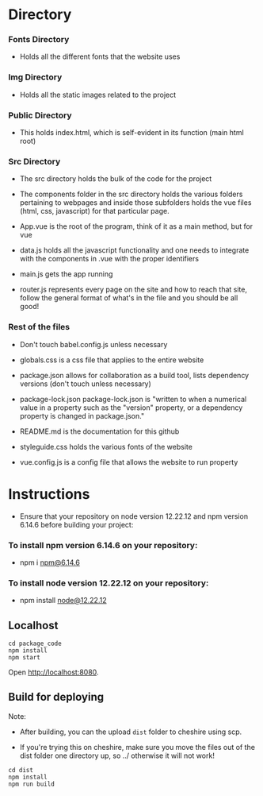 # Directory

### Fonts Directory

* Holds all the different fonts that the website uses

### Img Directory

* Holds all the static images related to the project

### Public Directory

* This holds index.html, which is self-evident in its function (main html root)

### Src Directory

* The src directory holds the bulk of the code for the project


* The components folder in the src directory holds the various folders pertaining to webpages and inside those subfolders holds the vue files (html, css, javascript) for that particular page. 


* App.vue is the root of the program, think of it as a main method, but for vue


* data.js holds all the javascript functionality and one needs to integrate with the components in .vue with the proper identifiers 


* main.js gets the app running


* router.js represents every page on the site and how to reach that site, follow the general format of what's in the file and you should be all good!

### Rest of the files

* Don't touch babel.config.js unless necessary


* globals.css is a css file that applies to the entire website


* package.json allows for collaboration as a build tool, lists dependency versions (don't touch unless necessary)


* package-lock.json package-lock.json is "written to when a numerical value in a property such as the "version" property, or a dependency property is changed in package.json."


* README.md is the documentation for this github


* styleguide.css holds the various fonts of the website

* vue.config.js is a config file that allows the website to run property

# Instructions

* Ensure that your repository on node version 12.22.12 and npm version 6.14.6 before building your project:

### To install npm version 6.14.6 on your repository:
* npm i npm@6.14.6

### To install node version 12.22.12 on your repository:
* npm install node@12.22.12

## Localhost

```
cd package_code
npm install
npm start
```

Open [http://localhost:8080](http://localhost:8080).

## Build for deploying

Note: 
* After building, you can the upload `dist` folder to cheshire using scp.

* If you're trying this on cheshire, make sure you move the files out of the dist folder one directory up, so ../ otherwise it will not work!

```
cd dist
npm install
npm run build
```
